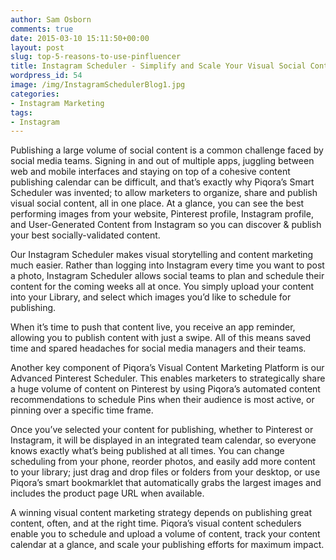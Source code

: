 ```yaml
---
author: Sam Osborn
comments: true
date: 2015-03-10 15:11:50+00:00
layout: post
slug: top-5-reasons-to-use-pinfluencer
title: Instagram Scheduler - Simplify and Scale Your Visual Social Content Marketing
wordpress_id: 54
image: /img/InstagramSchedulerBlog1.jpg
categories:
- Instagram Marketing
tags:
- Instagram
---
```


Publishing a large volume of social content is a common challenge faced by social media teams. Signing in and out of multiple apps, juggling between web and mobile interfaces and staying on top of a cohesive content publishing calendar can be difficult, and that’s exactly why Piqora’s Smart Scheduler was invented; to allow marketers to organize, share and publish visual social content, all in one place. At a glance, you can see the best performing images from your website, Pinterest profile, Instagram profile, and User-Generated Content from Instagram so you can discover & publish your best socially-validated content.

Our Instagram Scheduler makes visual storytelling and content marketing much easier. Rather than logging into Instagram every time you want to post a photo, Instagram Scheduler allows social teams to plan and schedule their content for the coming weeks all at once. You simply upload your content into your Library, and select which images you’d like to schedule for publishing.

When it’s time to push that content live, you receive an app reminder, allowing you to publish content with just a swipe. All of this means saved time and spared headaches for social media managers and their teams.

Another key component of Piqora’s Visual Content Marketing Platform is our Advanced Pinterest Scheduler. This enables marketers to strategically share a huge volume of content on Pinterest by using Piqora’s automated content recommendations to schedule Pins when their audience is most active, or pinning over a specific time frame.

Once you’ve selected your content for publishing, whether to Pinterest or Instagram, it will be displayed in an integrated team calendar, so everyone knows exactly what’s being published at all times. You can change scheduling from your phone, reorder photos, and easily add more content to your library; just drag and drop files or folders from your desktop, or use Piqora’s smart bookmarklet that automatically grabs the largest images and includes the product page URL when available.

A winning visual content marketing strategy depends on publishing great content, often, and at the right time. Piqora’s visual content schedulers enable you to schedule and upload a volume of content, track your content calendar at a glance, and scale your publishing efforts for maximum impact. 

